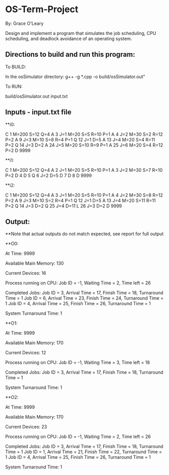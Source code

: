 # OS-Term-Project

By: Grace O'Leary

Design and implement a program that simulates the job scheduling, CPU scheduling, and deadlock avoidance of an operating system.

## Directions to build and run this program:

To BUILD: 

In the osSimulator directory:   g++ -g *.cpp -o build/osSimulator.out"

To RUN:

build/osSimulator.out input.txt

## Inputs - input.txt file

**i0: 

C 1 M=200 S=12 Q=4
A 3 J=1 M=20 S=5 R=10 P=1
A 4 J=2 M=30 S=2 R=12 P=2
A 9 J=3 M=10 S=8 R=4 P=1
Q 12 J=1 D=5
A 13 J=4 M=20 S=4 R=11 P=2
Q 14 J=3 D=2
A 24 J=5 M=20 S=10 R=9 P=1
A 25 J=6 M=20 S=4 R=12 P=2
D 9999


**i1: 

C 1 M=200 S=12 Q=4
A 2 J=1 M=20 S=5 R=10 P=1
A 3 J=2 M=30 S=7 R=10 P=2
D 4
D 5
Q 6 J=2 D=5
D 7
D 8
D 9999


**i2:

C 1 M=200 S=12 Q=4
A 3 J=1 M=20 S=5 R=10 P=1
A 4 J=2 M=30 S=8 R=12 P=2
A 9 J=3 M=10 S=2 R=4 P=1
Q 12 J=1 D=5
A 13 J=4 M=20 S=11 R=11 P=2
Q 14 J=3 D=2
Q 25 J=4 D=11
L 26 J=3 D=2
D 9999


## Output:
**Note that actual outputs do not match expected, see report for full output

**O0: 

At Time: 9999

Available Main Memory: 130

Current Devices: 16

Process running on CPU: Job ID = -1, Waiting Time = 2, Time left = 26

Completed Jobs:
Job ID = 3, Arrival Time = 17, Finish Time = 18, Turnaround Time = 1
Job ID = 6, Arrival Time = 23, Finish Time = 24, Turnaround Time = 1
Job ID = 4, Arrival Time = 25, Finish Time = 26, Turnaround Time = 1

System Turnaround Time: 1


**O1:

At Time: 9999

Available Main Memory: 170

Current Devices: 12

Process running on CPU: Job ID = -1, Waiting Time = 3, Time left = 18

Completed Jobs:
Job ID = 3, Arrival Time = 17, Finish Time = 18, Turnaround Time = 1

System Turnaround Time: 1


**O2:

At Time: 9999

Available Main Memory: 170

Current Devices: 23

Process running on CPU: Job ID = -1, Waiting Time = 2, Time left = 26

Completed Jobs: 
Job ID = 3, Arrival Time = 17, Finish Time = 18, Turnaround Time = 1
Job ID = 1, Arrival Time = 21, Finish Time = 22, Turnaround Time = 1
Job ID = 4, Arrival Time = 25, Finish Time = 26, Turnaround Time = 1

System Turnaround Time: 1





